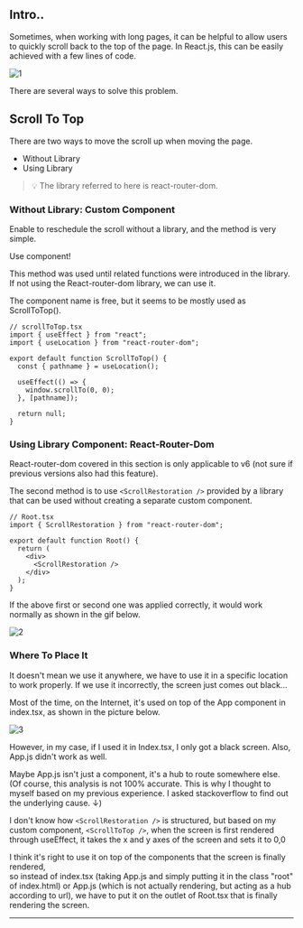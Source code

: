 ## Intro..
Sometimes, when working with long pages, it can be helpful to allow users to quickly scroll back to the top of the page. In React.js, this can be easily achieved with a few lines of code.

![1](https://github.com/jinscodes/Blog_nextJS/assets/87598134/ea680a81-b1fb-4310-ad03-eb6877a22be9)

There are several ways to solve this problem.

## Scroll To Top
There are two ways to move the scroll up when moving the page.

- Without Library
- Using Library

> 💡 The library referred to here is react-router-dom.   

> [](https://reactrouter.com/en/main)

### Without Library: Custom Component
Enable to reschedule the scroll without a library, and the method is very simple.

Use component!

This method was used until related functions were introduced in the library. If not using the React-router-dom library, we can use it.

The component name is free, but it seems to be mostly used as ScrollToTop().

```tsx
// scrollToTop.tsx
import { useEffect } from "react";
import { useLocation } from "react-router-dom";

export default function ScrollToTop() {
  const { pathname } = useLocation();

  useEffect(() => {
    window.scrollTo(0, 0);
  }, [pathname]);

  return null;
}
```

### Using Library Component: React-Router-Dom
React-router-dom covered in this section is only applicable to v6 (not sure if previous versions also had this feature).

The second method is to use `<ScrollRestoration />` provided by a library that can be used without creating a separate custom component.

```tsx
// Root.tsx
import { ScrollRestoration } from "react-router-dom";

export default function Root() {
  return (
    <div>
      <ScrollRestoration /> 
    </div>
  );
}
```

If the above first or second one was applied correctly, it would work normally as shown in the gif below.

![2](https://github.com/jinscodes/Blog_nextJS/assets/87598134/7ae6f838-ba0b-4894-a83a-b6583995c87a)

### Where To Place It
It doesn't mean we use it anywhere, we have to use it in a specific location to work properly. If we use it incorrectly, the screen just comes out black...

Most of the time, on the Internet, it's used on top of the App component in index.tsx, as shown in the picture below. 

![3](https://github.com/jinscodes/Blog_nextJS/assets/87598134/1c9610e2-923b-4e41-af9e-0e74d0b0fd76)

However, in my case, if I used it in Index.tsx, I only got a black screen. Also, App.js didn't work as well.

Maybe App.js isn't just a component, it's a hub to route somewhere else.   
(Of course, this analysis is not 100% accurate. This is why I thought to myself based on my previous experience. I asked stackoverflow to find out the underlying cause. ↓)

[](https://stackoverflow.com/questions/78144708/im-using-react-router-dom-v6-to-adjust-the-scroll-position-after-page-is-moved)

I don't know how `<ScrollRestoration />` is structured, but based on my custom component, `<ScrollToTop />`, when the screen is first rendered through useEffect, it takes the x and y axes of the screen and sets it to 0,0

I think it's right to use it on top of the components that the screen is finally rendered,   
so instead of index.tsx (taking App.js and simply putting it in the class "root" of index.html) or App.js (which is not actually rendering, but acting as a hub according to url), we have to put it on the outlet of Root.tsx that is finally rendering the screen.


---
[](https://medium.com/@glasshost/scroll-to-the-top-of-the-page-in-react-js-85a891158736)

[](https://stackoverflow.com/questions/78144708/im-using-react-router-dom-v6-to-adjust-the-scroll-position-after-page-is-moved)

[](https://reactrouter.com/en/main/components/scroll-restoration)